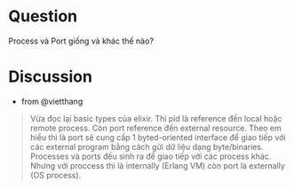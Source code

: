 # Question

Process và Port giống và khác thế nào?

# Discussion

- from @vietthang

> Vừa đọc lại basic types của elixir. Thì pid là reference đến local hoặc remote process. Còn port reference đến external resource. Theo em hiểu thì là port sẽ cung cấp 1 byted-oriented interface để giao tiếp với các external program bằng cách gửi dữ liệu dạng byte/binaries. Processes và ports đều sinh ra để giao tiếp với các process khác. Nhưng với proccess thì là internally (Erlang VM) còn port là externally (OS process).
